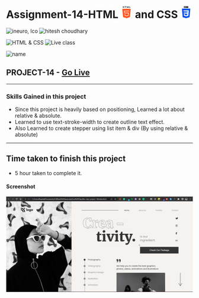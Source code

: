 # Assignment-14-HTML ![](./images/html-5.png) and CSS ![](./images/css-3.png)

![ineuro, lco](https://img.shields.io/badge/iNeuron-LCO-green)
![hitesh choudhary](https://img.shields.io/badge/Hitesh--Choudhary-Full--stack--JS--bootcamp-red)

![HTML & CSS](https://img.shields.io/badge/HTML-CSS-orange)
![Live class](https://img.shields.io/badge/LIVE--CLASS-PROJECT--14-lightgrey)

![name](https://img.shields.io/badge/Sourabh--Udasi-College--Drop--Out-lightgrey)

## PROJECT-14 - [Go Live ](https://full-stack-js-proj-14.netlify.app/)

---

### Skills Gained in this project

- Since this project is heavily based on positioning, Learned a lot about relative & absolute.
- Learned to use text-stroke-width to create outline text effect.
- Also Learned to create stepper using list item & div (By using relative & absolute)

---

## Time taken to finish this project

- 5 hour taken to complete it.

#### Screenshot

![Desktop](./screenshots/project-14.png)
